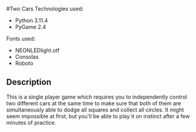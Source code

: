 # Two Cars
 
Technologies used:
- Python 3.11.4
- PyGame 2.4

Fonts used:
- NEONLEDlight.otf
- Consolas
- Roboto

## Description

This is a single player game which requires you to independently control two different cars at the same time to make sure that both of them are simultaneously able to dodge all squares and collect all circles. It might seem impossible at first, but you'll be able to play it on instinct after a few minutes of practice. 
